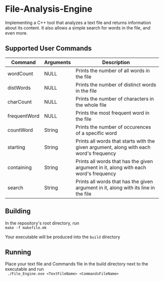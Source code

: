 # File-Analysis-Engine
Implementing a C++ tool that analyzes a text file and returns information about its content. It also allows a simple search for words in the file, and even more.

## Supported User Commands
| Command       |   Arguments   |                                      Description                                       |
| ------------- | ------------- | -------------------------------------------------------------------------------------- |
|  wordCount    |     NULL      | Prints the number of all words in the file                                             |
|  distWords    |     NULL      | Prints the number of distinct words in the file                                        |
|  charCount    |     NULL      | Prints the number of characters in the whole file                                      |
|  frequentWord |     NULL      | Prints the most frequent word in the file                                              |
|  countWord    |     String    | Prints the number of occurences of a specific word                                     |
|  starting     |     String    | Prints all words that starts with the given argument, along with each word's frequency |
|  containing   |     String    | Prints all words that has the given argument in it, along with each word's frequency   |
|  search       |     String    | Prints all words that has the given argument in it, along with its line in the file    |

## Building
In the repository's root directory, run  
``` make -f makefile.mk ```

Your executable will be produced into the ```build``` directory

## Running
Place your text file and Commands file in the build directory next to the executable and run  
``` ./File_Engine.exe <TextFileName> <CommandsFileName>```
